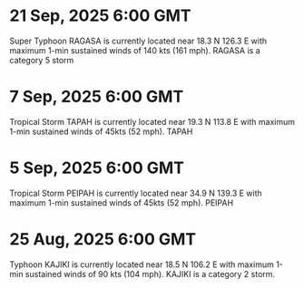 
# 21 Sep, 2025 6:00 GMT
Super Typhoon RAGASA is currently located near 18.3 N 126.3 E with maximum 1-min sustained winds of 140 kts (161 mph). RAGASA is a category 5 storm

# 7 Sep, 2025 6:00 GMT
Tropical Storm TAPAH is currently located near 19.3 N 113.8 E with maximum 1-min sustained winds of 45kts (52 mph). TAPAH

# 5 Sep, 2025 6:00 GMT
Tropical Storm PEIPAH is currently located near 34.9 N 139.3 E with maximum 1-min sustained winds of 45kts (52 mph). PEIPAH

# 25 Aug, 2025 6:00 GMT
Typhoon KAJIKI is currently located near 18.5 N 106.2 E with maximum 1-min sustained winds of 90 kts (104 mph). KAJIKI is a category 2 storm.
